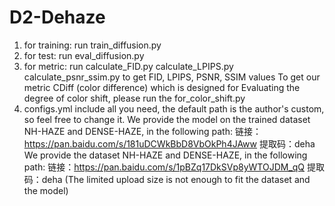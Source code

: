 # D2-Dehaze

1. for training: run train_diffusion.py
2. for test: run eval_diffusion.py
3. for metric: run calculate_FID.py calculate_LPIPS.py calculate_psnr_ssim.py to get FID, LPIPS, PSNR, SSIM values To get our metric CDiff (color difference) which is designed for Evaluating the degree of color shift, please run the for_color_shift.py
4. configs.yml include all you need, the default path is the author's custom, so feel free to change it.
    We provide the model on the trained dataset NH-HAZE and DENSE-HAZE, in the following path: 链接：https://pan.baidu.com/s/181uDCWkBbD8VbOkPh4JAww 提取码：deha
    We provide the dataset NH-HAZE and DENSE-HAZE, in the following path: 链接：https://pan.baidu.com/s/1pBZq17DkSVp8yWTOJDM_qQ 提取码：deha (The limited upload size is not enough to fit the dataset and the model)
